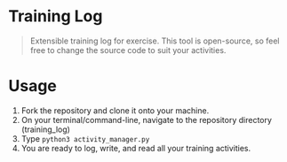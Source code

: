 # Training Log
>Extensible training log for exercise. This tool is open-source, so feel free to change the source code to suit your activities.

# Usage
<ol>
  <li>Fork the repository and clone it onto your machine.</li>
  <li>On your terminal/command-line, navigate to the repository directory (training_log)</li>
  <li>Type <code>python3 activity_manager.py</code></li>
  <li>You are ready to log, write, and read all your training activities.</li>
</ol>
